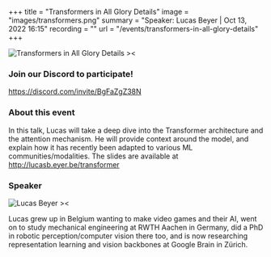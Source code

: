 +++
title = "Transformers in All Glory Details"
image = "images/transformers.png"
summary = "Speaker: Lucas Beyer | Oct 13, 2022 16:15"
recording = ""
url = "/events/transformers-in-all-glory-details"
+++

<!--more-->

![Transformers in All Glory Details ><](/images/transformers.png)

### Join our Discord to participate!
https://discord.com/invite/BgFaZgZ38N


### About this event

In this talk, Lucas will take a deep dive into the Transformer architecture and the attention mechanism. He will provide context around the model, and explain how it has recently been adapted to various ML communities/modalities. The slides are available at http://lucasb.eyer.be/transformer

### Speaker

![Lucas Beyer ><](/images/lucas-beyer.jpeg)

Lucas grew up in Belgium wanting to make video games and their AI, went on to study mechanical engineering at RWTH Aachen in Germany, did a PhD in robotic perception/computer vision there too, and is now researching representation learning and vision backbones at Google Brain in Zürich.